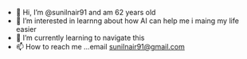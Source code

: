 - 👋 Hi, I’m @sunilnair91 and am 62 years old
- 👀 I’m interested in learnng about how AI can help me i maing my life easier
- 🌱 I’m currently learning to navigate this
- 📫 How to reach me ...email sunilnair91@gmail.com

<!---
sunilnair91/sunilnair91 is a ✨ special ✨ repository because its `README.md` (this file) appears on your GitHub profile.
You can click the Preview link to take a look at your changes.
--->
